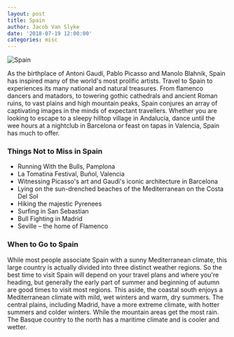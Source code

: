 ```yaml
---
layout: post
title: Spain
author: Jacob Van Slyke
date: '2018-07-19 12:00:00'
categories: misc
---
```


![Spain](https://live.staticflickr.com/4816/30995965567_b6a5d318e3_c.jpg)

As the birthplace of Antoni Gaudí, Pablo Picasso and Manolo Blahnik, Spain has inspired many of the world's most prolific artists. Travel to Spain to experiences its many national and natural treasures. From flamenco dancers and matadors, to towering gothic cathedrals and ancient Roman ruins, to vast plains and high mountain peaks, Spain conjures an array of captivating images in the minds of expectant travellers. Whether you are looking to escape to a sleepy hilltop village in Andalucía, dance until the wee hours at a nightclub in Barcelona or feast on tapas in Valencia, Spain has much to offer.

### Things Not to Miss in Spain
 * Running With the Bulls, Pamplona
 * La Tomatina Festival, Buñol, Valencia
 * Witnessing Picasso's art and Gaudi's iconic architecture in Barcelona
 * Lying on the sun-drenched beaches of the Mediterranean on the Costa Del Sol
 * Hiking the majestic Pyrenees
 * Surfing in San Sebastian
 * Bull Fighting in Madrid
 * Seville – the home of Flamenco

### When to Go to Spain
While most people associate Spain with a sunny Mediterranean climate, this large country is actually divided into three distinct weather regions. So the best time to visit Spain will depend on your travel plans and where you're heading, but generally the early part of summer and beginning of autumn are good times to visit most regions. This aside, the coastal south enjoys a Mediterranean climate with mild, wet winters and warm, dry summers. The central plains, including Madrid, have a more extreme climate, with hotter summers and colder winters. While the mountain areas get the most rain. The Basque country to the north has a maritime climate and is cooler and wetter.
